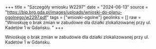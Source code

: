 +++
title = "Szczegóły wniosku W2297"
date = "2024-06-13"
source = "https://bip.brg.gda.pl/images/uploads/wnioski-do-planu-ogolnego/w2297.pdf"
tags = ["wnioski-ogolne"]
geolinks = []
raw = "Wnioskuję o brak zmian w zabudowie dla działki zlokalizowanej przy ul. Kadetów 1 w Gdańsku. "
+++

Wnioskuję o brak zmian w zabudowie dla działki zlokalizowanej przy ul. Kadetów 1 w
Gdańsku.



